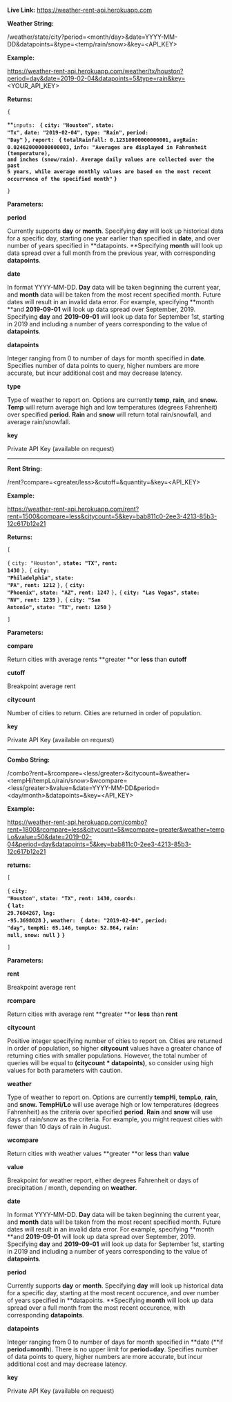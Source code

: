 **Live Link:**
https://weather-rent-api.herokuapp.com

**Weather String:**

/weather/state/city?period=<month/day>&date=YYYY-MM-DD&datapoints=<integer>&type=<temp/rain/snow>&key=<API_KEY>

**Example:**

https://weather-rent-api.herokuapp.com/weather/tx/houston?period=day&date=2019-02-04&datapoints=5&type=rain&key=<YOUR_API_KEY>

**Returns:** 


```
{

```



**<code>inputs: </code></strong>
<strong><code>{</code></strong>
    <strong><code>city: "Houston",</code></strong>
    <strong><code>state: "Tx",</code></strong>
    <strong><code>date: "2019-02-04",</code></strong>
    <strong><code>type: "Rain",</code></strong>
    <strong><code>period: "Day"</code></strong>
<strong><code>},</code></strong>
<strong><code>report: </code></strong>
<strong><code>{</code></strong>
    <strong><code>totalRainfall: 0.12310000000000001,</code></strong>
    <strong><code>avgRain: 0.024620000000000003,</code></strong>
    <strong><code>info: "Averages are displayed in Fahrenheit (temperature), and inches (snow/rain). Average daily values are collected over the past 5 years, while average monthly values are based on the most recent occurrence of the specified month"</code></strong>
<strong><code>}</code></strong>


```
}
```


**Parameters:**

**period**

Currently supports **day** or **month**. Specifying **day** will look up historical data for a specific day, starting one year earlier than specified in **date**, and over number of years specified in **datapoints. **Specifying **month** will look up data spread over a full month from the previous year, with corresponding **datapoints**.

**date**

In format YYYY-MM-DD. **Day** data will be taken beginning the current year, and **month** data will be taken from the most recent specified month. Future dates will result in an invalid data error. For example, specifying **month **and **2019-09-01** will look up data spread over September, 2019. Specifying **day** and **2019-09-01** will look up data for September 1st, starting in 2019 and including a number of years corresponding to the value of **datapoints**.

**datapoints**

Integer ranging from 0 to number of days for month specified in **date**. Specifies number of data points to query, higher numbers are more accurate, but incur additional cost and may decrease latency.

**type**

Type of weather to report on. Options are currently **temp**, **rain**, and **snow.** **Temp** will return average high and low temperatures (degrees Fahrenheit) over specified **period**. **Rain** and **snow** will return total rain/snowfall, and average rain/snowfall.

**key**

Private API Key (available on request)



---


**Rent String:**

/rent?compare=<greater/less>&cutoff=<integer>&quantity=<integer>&key=<API_KEY>

**Example:**

https://weather-rent-api.herokuapp.com/rent?rent=1500&compare=less&citycount=5&key=bab811c0-2ee3-4213-85b3-12c617b12e21

**Returns:**


```
[

```



`{`
    <code>city: "Houston",</code></strong>
    <strong><code>state: "TX",</code></strong>
    <strong><code>rent: 1430</code></strong>
<code>},</code>
<code>{</code>
    <strong><code>city: "Philadelphia",</code></strong>
    <strong><code>state: "PA",</code></strong>
    <strong><code>rent: 1212</code></strong>
<code>},</code>
<code>{</code>
    <strong><code>city: "Phoenix",</code></strong>
    <strong><code>state: "AZ",</code></strong>
    <strong><code>rent: 1247</code></strong>
<code>},</code>
<code>{</code>
    <strong><code>city: "Las Vegas",</code></strong>
    <strong><code>state: "NV",</code></strong>
    <strong><code>rent: 1239</code></strong>
<code>},</code>
<code>{</code>
    <strong><code>city: "San Antonio",</code></strong>
    <strong><code>state: "TX",</code></strong>
    <strong><code>rent: 1250</code></strong>
<code>}</code>


```
]
```


**Parameters:**

**compare**

Return cities with average rents **greater **or **less** than **cutoff**

**cutoff**

Breakpoint average rent

**citycount**

Number of cities to return. Cities are returned in order of population.

**key**

Private API Key (available on request)



---


**Combo String:**

/combo?rent=<integer>&rcompare=<less/greater>&citycount=<integer>&weather=<tempHi/tempLo/rain/snow>&wcompare=<less/greater>&value=<integer>&date=YYYY-MM-DD&period=<day/month>&datapoints=<integer>&key=<API_KEY>

**Example:**

https://weather-rent-api.herokuapp.com/combo?rent=1800&rcompare=less&citycount=5&wcompare=greater&weather=tempLo&value=50&date=2019-02-04&period=day&datapoints=5&key=bab811c0-2ee3-4213-85b3-12c617b12e21

**returns:**


```
[

```



<code>{</code></strong>
    <strong><code>city: "Houston",</code></strong>
    <strong><code>state: "TX",</code></strong>
    <strong><code>rent: 1430,</code></strong>
    <strong><code>coords: </code></strong>
    <strong><code>{</code></strong>
        <strong><code>lat: 29.7604267,</code></strong>
        <strong><code>lng: -95.3698028</code></strong>
    <strong><code>},</code></strong>
    <strong><code>weather: </code></strong>
    <strong><code>{</code></strong>
        <strong><code>date: "2019-02-04",</code></strong>
        <strong><code>period: "day",</code></strong>
        <strong><code>tempHi: 65.146,</code></strong>
        <strong><code>tempLo: 52.864,</code></strong>
        <strong><code>rain: null,</code></strong>
        <strong><code>snow: null</code></strong>
    <strong><code>}</code></strong>
<strong><code>}</code></strong>


```
]
```


**Parameters:**

**rent**

Breakpoint average rent

**rcompare**

Return cities with average rent **greater **or **less** than **rent**

**citycount**

Positive integer specifying number of cities to report on. Cities are returned in order of population, so higher **citycount** values have a greater chance of returning cities with smaller populations. However, the total number of queries will be equal to **(citycount * datapoints)**, so consider using high values for both parameters with caution.

**weather**

Type of weather to report on. Options are currently **tempHi**, **tempLo**, **rain**, and **snow.** **TempHi/Lo** will use average high or low temperatures (degrees Fahrenheit) as the criteria over specified **period**. **Rain** and **snow** will use days of rain/snow as the criteria. For example, you might request cities with fewer than 10 days of rain in August.

**wcompare**

Return cities with weather values **greater **or **less** than **value**

**value**

Breakpoint for weather report, either degrees Fahrenheit or days of precipitation / month, depending on **weather**.

**date**

In format YYYY-MM-DD. **Day** data will be taken beginning the current year, and **month** data will be taken from the most recent specified month. Future dates will result in an invalid data error. For example, specifying **month **and **2019-09-01** will look up data spread over September, 2019. Specifying **day** and **2019-09-01** will look up data for September 1st, starting in 2019 and including a number of years corresponding to the value of **datapoints**.

**period**

Currently supports **day** or **month**. Specifying **day** will look up historical data for a specific day, starting at the most recent occurence, and over number of years specified in **datapoints. **Specifying **month** will look up data spread over a full month from the most recent occurence, with corresponding **datapoints**.

**datapoints**

Integer ranging from 0 to number of days for month specified in **date (**if **period=month**). There is no upper limit for **period=day**. Specifies number of data points to query, higher numbers are more accurate, but incur additional cost and may decrease latency.

**key**

Private API Key (available on request)
